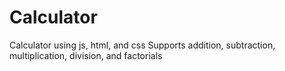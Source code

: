# Calculator
Calculator using js, html, and css
Supports addition, subtraction, multiplication, division, and factorials
